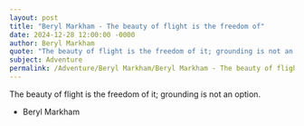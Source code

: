 ```yaml
---
layout: post
title: "Beryl Markham - The beauty of flight is the freedom of"
date: 2024-12-28 12:00:00 -0000
author: Beryl Markham
quote: "The beauty of flight is the freedom of it; grounding is not an option."
subject: Adventure
permalink: /Adventure/Beryl Markham/Beryl Markham - The beauty of flight is the freedom of
---
```


The beauty of flight is the freedom of it; grounding is not an option.

- Beryl Markham
